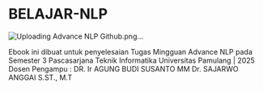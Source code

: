 # BELAJAR-NLP
![Uploading Advance NLP Github.png…]()

Ebook ini dibuat untuk penyelesaian Tugas Mingguan Advance NLP pada Semester 3 Pascasarjana Teknik Informatika  Universitas Pamulang  | 2025   Dosen Pengampu :  DR. Ir AGUNG BUDI SUSANTO MM Dr. SAJARWO ANGGAI S.ST., M.T
